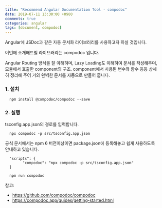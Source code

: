 ```yaml
---
title: "Recommend Angular Documentation Tool - compodoc"
date: 2019-07-11 13:30:00 +0900
comments: true
categories: angular
tags: [document, compodoc]
---
```




Angular에 JSDoc과 같은 자동 문서화 라이브러리를 사용하고자 하실 것입니다.

이번에 소개해드릴 라이브러리는 compodoc 입니다.

Angular Routing 방식을 잘 이해하며, Lazy Loading도 이해하여 문서를 작성해주며, 모듈에서 호출한 component의 구조. component에서 사용된 변수와 함수 등등 상세히 정리해 주어 거의 완벽한 문서를 자동으로 만들어 줍니다.



### 1. 설치

      npm install @compodoc/compodoc --save

### 2. 실행
tsconfig.app.json의 경로를 입력합니다.

      npx compodoc -p src/tsconfig.app.json


공식 문서에서는 npm 6 버전이상이면 package.json에 등록해놓고 쉽게 사용하도록 안내하고 있습니다.

      "scripts": {
            "compodoc": "npx compodoc -p src/tsconfig.app.json"
      }

      npm run compodoc



참고: 
- https://github.com/compodoc/compodoc
- https://compodoc.app/guides/getting-started.html